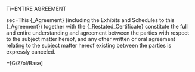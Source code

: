 Ti=ENTIRE AGREEMENT

sec=This {_Agreement} (including the Exhibits and Schedules to this {_Agreement}) together with the {_Restated_Certificate} constitute the full and entire understanding and agreement between the parties with respect to the subject matter hereof, and any other written or oral agreement relating to the subject matter hereof existing between the parties is expressly canceled. 

=[G/Z/ol/Base]
